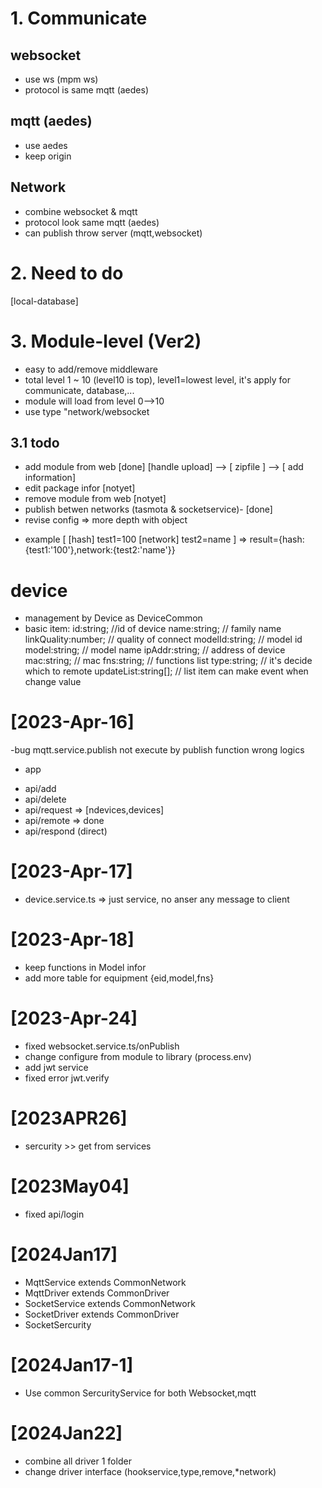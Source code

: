 # 1. Communicate
## websocket
- use ws (mpm ws)
- protocol is same mqtt (aedes)
## mqtt (aedes)
- use aedes
- keep origin
## Network
- combine websocket & mqtt
- protocol look same mqtt (aedes)
- can publish throw server (mqtt,websocket)
# 2. Need to do
[local-database]

# 3. Module-level (Ver2)
- easy to add/remove middleware
- total level 1 ~ 10 (level10 is top), level1=lowest level, it's apply for communicate, database,...
- module will load from level 0-->10
- use type "network/websocket
## 3.1 todo
- add module from web [done]
    [handle upload] --> [ zipfile ] --> [ add information]
- edit package infor [notyet]
- remove module from web [notyet]
- publish betwen networks (tasmota & socketservice)- [done]
- revise config => more depth with object 
+ example
[
    [hash]
    test1=100
    [network]
    test2=name
]
=> result={hash:{test1:'100'},network:{test2:'name'}}

# device
+ management by Device as DeviceCommon
+ basic item: 
    id:string;              //id of device
    name:string;            // family name
    linkQuality:number;     // quality of connect
    modelId:string;         // model id
    model:string;           // model name
    ipAddr:string;          // address of device
    mac:string;             // mac 
    fns:string;             // functions list
    type:string;            // it's decide which to remote
    updateList:string[];    // list item can make event when change value

# [2023-Apr-16]
-bug mqtt.service.publish not execute by publish function wrong logics
+ app
- api/add
- api/delete    
- api/request   => [ndevices,devices]
- api/remote    => done
- api/respond (direct)

# [2023-Apr-17]
- device.service.ts => just service, no anser any message to client

# [2023-Apr-18]
- keep functions in Model infor
- add more table for equipment {eid,model,fns}

# [2023-Apr-24]
- fixed websocket.service.ts/onPublish
- change configure from module to library (process.env)
- add jwt service
- fixed error jwt.verify

# [2023APR26]
- sercurity >> get from services
# [2023May04]
- fixed api/login

# [2024Jan17]
- MqttService extends CommonNetwork
- MqttDriver extends CommonDriver
- SocketService extends CommonNetwork
- SocketDriver extends CommonDriver
- SocketSercurity

# [2024Jan17-1]
- Use common SercurityService for both Websocket,mqtt

# [2024Jan22]
- combine all driver 1 folder
- change driver interface (hookservice,type,remove,*network)